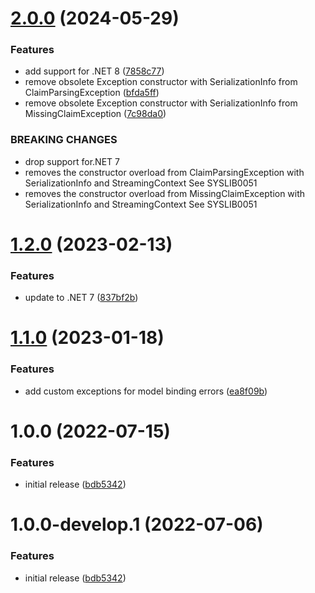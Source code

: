 # [2.0.0](https://github.com/droidsolutions/asp-auth-claim-binder/compare/v1.2.0...v2.0.0) (2024-05-29)


### Features

* add support for .NET 8 ([7858c77](https://github.com/droidsolutions/asp-auth-claim-binder/commit/7858c776daf308138805c0466066994426cf45dc))
* remove obsolete Exception constructor with SerializationInfo from ClaimParsingException ([bfda5ff](https://github.com/droidsolutions/asp-auth-claim-binder/commit/bfda5ff401da6ba56deca9e81657fde456590c62))
* remove obsolete Exception constructor with SerializationInfo from MissingClaimException ([7c98da0](https://github.com/droidsolutions/asp-auth-claim-binder/commit/7c98da0539ebb4252d7b327590104fb50bcfaac2))


### BREAKING CHANGES

* drop support for.NET 7
* removes the constructor overload from ClaimParsingException with SerializationInfo and StreamingContext
See SYSLIB0051
* removes the constructor overload from MissingClaimException with SerializationInfo and StreamingContext
See SYSLIB0051

# [1.2.0](https://github.com/droidsolutions/asp-auth-claim-binder/compare/v1.1.0...v1.2.0) (2023-02-13)


### Features

* update to .NET 7 ([837bf2b](https://github.com/droidsolutions/asp-auth-claim-binder/commit/837bf2ba7aabaaa9f3405930279e4cd1507dd7fb))

# [1.1.0](https://github.com/droidsolutions/asp-auth-claim-binder/compare/v1.0.0...v1.1.0) (2023-01-18)


### Features

* add custom exceptions for model binding errors ([ea8f09b](https://github.com/droidsolutions/asp-auth-claim-binder/commit/ea8f09bafac3e211f7ac7deb997db78715c3c13e))

# 1.0.0 (2022-07-15)


### Features

* initial release ([bdb5342](https://github.com/droidsolutions/asp-auth-claim-binder/commit/bdb5342e4a528d0b79ebbb917fb50e6229c9d351))

# 1.0.0-develop.1 (2022-07-06)


### Features

* initial release ([bdb5342](https://github.com/droidsolutions/asp-auth-claim-binder/commit/bdb5342e4a528d0b79ebbb917fb50e6229c9d351))
